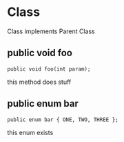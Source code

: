 # Class
Class implements Parent Class

## public void foo

```
public void foo(int param);
```
this method does stuff


## public enum bar
```
public enum bar { ONE, TWO, THREE }; 
```
this enum exists

